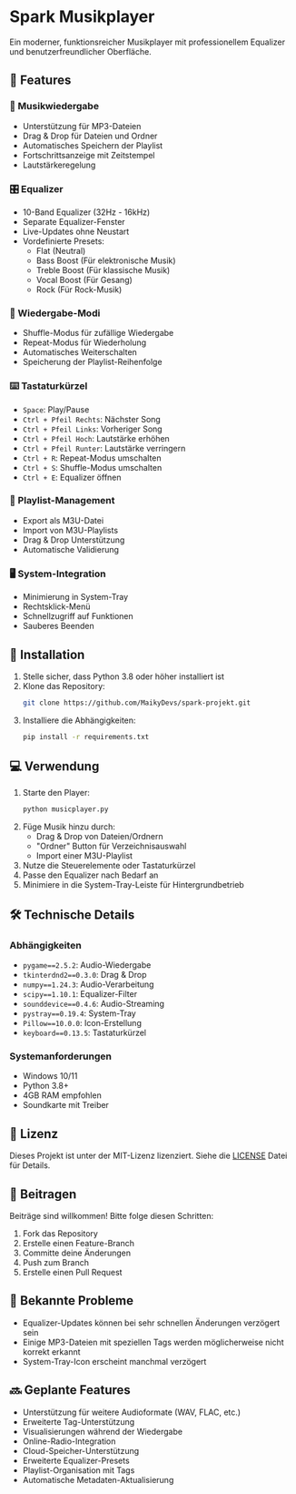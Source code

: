 # Spark Musikplayer

Ein moderner, funktionsreicher Musikplayer mit professionellem Equalizer und benutzerfreundlicher Oberfläche.

## 🌟 Features

### 🎵 Musikwiedergabe
- Unterstützung für MP3-Dateien
- Drag & Drop für Dateien und Ordner
- Automatisches Speichern der Playlist
- Fortschrittsanzeige mit Zeitstempel
- Lautstärkeregelung

### 🎛️ Equalizer
- 10-Band Equalizer (32Hz - 16kHz)
- Separate Equalizer-Fenster
- Live-Updates ohne Neustart
- Vordefinierte Presets:
  - Flat (Neutral)
  - Bass Boost (Für elektronische Musik)
  - Treble Boost (Für klassische Musik)
  - Vocal Boost (Für Gesang)
  - Rock (Für Rock-Musik)

### 🔄 Wiedergabe-Modi
- Shuffle-Modus für zufällige Wiedergabe
- Repeat-Modus für Wiederholung
- Automatisches Weiterschalten
- Speicherung der Playlist-Reihenfolge

### ⌨️ Tastaturkürzel
- `Space`: Play/Pause
- `Ctrl + Pfeil Rechts`: Nächster Song
- `Ctrl + Pfeil Links`: Vorheriger Song
- `Ctrl + Pfeil Hoch`: Lautstärke erhöhen
- `Ctrl + Pfeil Runter`: Lautstärke verringern
- `Ctrl + R`: Repeat-Modus umschalten
- `Ctrl + S`: Shuffle-Modus umschalten
- `Ctrl + E`: Equalizer öffnen

### 💾 Playlist-Management
- Export als M3U-Datei
- Import von M3U-Playlists
- Drag & Drop Unterstützung
- Automatische Validierung

### 🖥️ System-Integration
- Minimierung in System-Tray
- Rechtsklick-Menü
- Schnellzugriff auf Funktionen
- Sauberes Beenden

## 🚀 Installation

1. Stelle sicher, dass Python 3.8 oder höher installiert ist
2. Klone das Repository:
   ```bash
   git clone https://github.com/MaikyDevs/spark-projekt.git
   ```
3. Installiere die Abhängigkeiten:
   ```bash
   pip install -r requirements.txt
   ```

## 💻 Verwendung

1. Starte den Player:
   ```bash
   python musicplayer.py
   ```
2. Füge Musik hinzu durch:
   - Drag & Drop von Dateien/Ordnern
   - "Ordner" Button für Verzeichnisauswahl
   - Import einer M3U-Playlist
3. Nutze die Steuerelemente oder Tastaturkürzel
4. Passe den Equalizer nach Bedarf an
5. Minimiere in die System-Tray-Leiste für Hintergrundbetrieb

## 🛠️ Technische Details

### Abhängigkeiten
- `pygame==2.5.2`: Audio-Wiedergabe
- `tkinterdnd2==0.3.0`: Drag & Drop
- `numpy==1.24.3`: Audio-Verarbeitung
- `scipy==1.10.1`: Equalizer-Filter
- `sounddevice==0.4.6`: Audio-Streaming
- `pystray==0.19.4`: System-Tray
- `Pillow==10.0.0`: Icon-Erstellung
- `keyboard==0.13.5`: Tastaturkürzel

### Systemanforderungen
- Windows 10/11
- Python 3.8+
- 4GB RAM empfohlen
- Soundkarte mit Treiber

## 📝 Lizenz

Dieses Projekt ist unter der MIT-Lizenz lizenziert. Siehe die [LICENSE](LICENSE) Datei für Details.

## 🤝 Beitragen

Beiträge sind willkommen! Bitte folge diesen Schritten:

1. Fork das Repository
2. Erstelle einen Feature-Branch
3. Committe deine Änderungen
4. Push zum Branch
5. Erstelle einen Pull Request

## 🐛 Bekannte Probleme

- Equalizer-Updates können bei sehr schnellen Änderungen verzögert sein
- Einige MP3-Dateien mit speziellen Tags werden möglicherweise nicht korrekt erkannt
- System-Tray-Icon erscheint manchmal verzögert

## 🔜 Geplante Features

- Unterstützung für weitere Audioformate (WAV, FLAC, etc.)
- Erweiterte Tag-Unterstützung
- Visualisierungen während der Wiedergabe
- Online-Radio-Integration
- Cloud-Speicher-Unterstützung
- Erweiterte Equalizer-Presets
- Playlist-Organisation mit Tags
- Automatische Metadaten-Aktualisierung 
